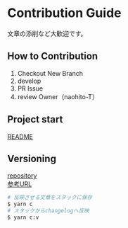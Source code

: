 # Contribution Guide

文章の添削など大歓迎です。  

## How to Contribution

1. Checkout New Branch
2. develop
3. PR Issue
4. review Owner（naohito-T）

## Project start

[README](./documentation/README.md)

## Versioning
[repository](https://github.com/changesets/changesets/blob/main/docs/intro-to-using-changesets.md)  
[参考URL](https://zenn.dev/mouse_484/articles/easy-changesets)

```sh
# 反映させる文章をスタックに保存
$ yarn c
# スタックからchangelogへ反映
$ yarn c:v
```
